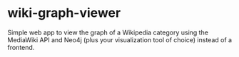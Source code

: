 # wiki-graph-viewer

Simple web app to view the graph of a Wikipedia category using the MediaWiki API and Neo4j (plus your visualization tool of choice) instead of a frontend.